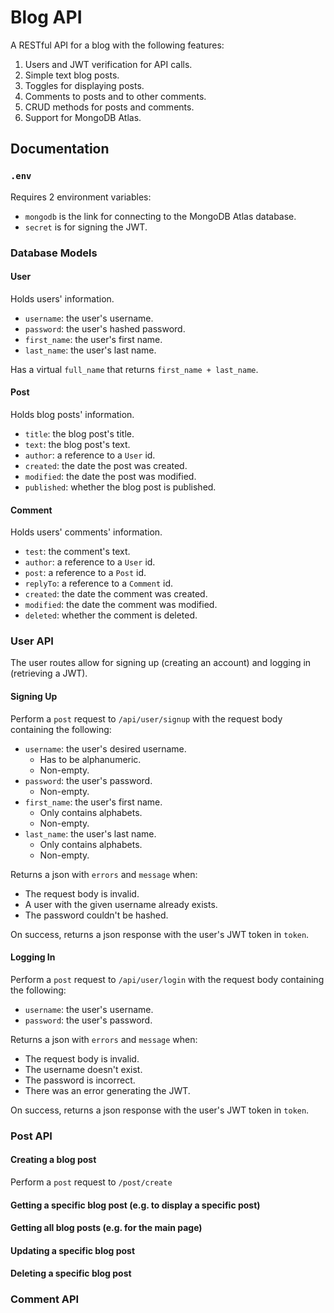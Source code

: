 # Blog API

A RESTful API for a blog with the following features:
1. Users and JWT verification for API calls.
2. Simple text blog posts.
3. Toggles for displaying posts.
4. Comments to posts and to other comments.
5. CRUD methods for posts and comments.
6. Support for MongoDB Atlas.

## Documentation

### `.env` 

Requires 2 environment variables:
- `mongodb` is the link for connecting to the MongoDB Atlas database.
- `secret` is for signing the JWT. 

### Database Models

#### User

Holds users' information.
- `username`: the user's username.
- `password`: the user's hashed password.
- `first_name`: the user's first name.
- `last_name`: the user's last name.

Has a virtual `full_name` that returns `first_name + last_name`.

#### Post

Holds blog posts' information.
- `title`: the blog post's title.
- `text`: the blog post's text.
- `author`: a reference to a `User` id.
- `created`: the date the post was created.
- `modified`: the date the post was modified.
- `published`: whether the blog post is published. 

#### Comment

Holds users' comments' information.
- `test`: the comment's text.
- `author`: a reference to a `User` id.
- `post`: a reference to a `Post` id.
- `replyTo`: a reference to a `Comment` id.
- `created`: the date the comment was created.
- `modified`: the date the comment was modified.
- `deleted`: whether the comment is deleted. 

### User API

The user routes allow for signing up (creating an account) and logging in (retrieving a JWT).

#### Signing Up

Perform a `post` request to `/api/user/signup` with the request body containing the following:
- `username`: the user's desired username.
  - Has to be alphanumeric.
  - Non-empty. 
- `password`: the user's password.
  - Non-empty.
- `first_name`: the user's first name.
  - Only contains alphabets.
  - Non-empty.
- `last_name`: the user's last name.
  - Only contains alphabets.
  - Non-empty.

Returns a json with `errors` and `message` when:
- The request body is invalid.
- A user with the given username already exists.
- The password couldn't be hashed. 

On success, returns a json response with the user's JWT token in `token`.

#### Logging In

Perform a `post` request to `/api/user/login` with the request body containing the following:
- `username`: the user's username.
- `password`: the user's password.

Returns a json with `errors` and `message` when:
- The request body is invalid.
- The username doesn't exist.
- The password is incorrect.
- There was an error generating the JWT.

On success, returns a json response with the user's JWT token in `token`.

### Post API

#### Creating a blog post

Perform a `post` request to `/post/create` 

#### Getting a specific blog post (e.g. to display a specific post)

#### Getting all blog posts (e.g. for the main page)

#### Updating a specific blog post

#### Deleting a specific blog post

### Comment API

